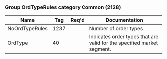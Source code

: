 ### Group OrdTypeRules category Common (2128)

| Name           | Tag  | Req'd | Documentation                                                          |
|----------------|------|----------|------------------------------------------------------------------------|
| NoOrdTypeRules | 1237 |       | Number of order types                                                  |
| OrdType        | 40   |       | Indicates order types that are valid for the specified market segment. |

